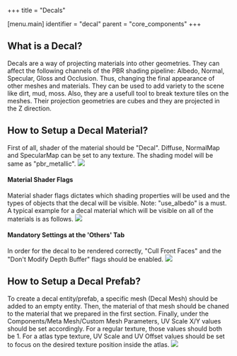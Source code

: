 +++
title = "Decals"

[menu.main]
identifier = "decal"
parent = "core_components"
+++

## What is a Decal?

Decals are a way of projecting materials into other geometries. They can affect the following channels of the PBR shading pipeline: Albedo, Normal, Specular, Gloss and Occlusion. Thus, changing the final appearance of other meshes and materials. They can be used to add variety to the scene like dirt, mud, moss. Also, they are a usefull tool to break texture tiles on the meshes. Their projection geometries are cubes and they are projected in the Z direction. 

## How to Setup a Decal Material?

First of all, shader of the material should be "Decal". Diffuse, NormalMap and SpecularMap can be set to any texture. The shading model will be same as "pbr_metallic". 
![](/img/decal/top_properties.png)

#### Material Shader Flags

Material shader flags dictates which shading properties will be used and the types of objects that the decal will be visible. Note: "use_albedo" is a must. A typical example for a decal material which will be visible on all of the materials is as follows. 
![](/img/decal/material_shader_flags.png)

#### Mandatory Settings at the 'Others' Tab

In order for the decal to be rendered correctly, "Cull Front Faces" and the "Don't Modify Depth Buffer" flags should be enabled. 
![](/img/decal/other_settings.png)

## How to Setup a Decal Prefab?

To create a decal entity/prefab, a specific mesh (Decal Mesh) should be added to an empty entity. Then, the material of that mesh should be chaned to the material that we prepared in the first section. Finally, under the Components/Meta Mesh/Custom Mesh Parameters, UV Scale X/Y values should be set accordingly. For a regular texture, those values should both be 1. For a atlas type texture, UV Scale and UV Offset values should be set to focus on the desired texture position inside the atlas. 
![](/img/decal/entity_setup.png)
